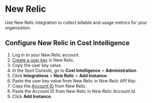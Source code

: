 # New Relic

Use New Relic integration to collect billable and usage metrics for your organization.

## Configure New Relic in Cost Intelligence

1. Log in to your New Relic account.
2. [Create a user key](https://docs.newrelic.com/docs/apis/intro-apis/new-relic-api-keys/) in New Relic.
3. Copy the user key value.
4. In the Spot Console, go to **Cost Intelligence** > **Administration**.
5. Click **Integrations** > **New Relic** > **Add Instance**.
6. Paste the user key value from New Relic in <i>New Relic API Key</i>.
7. Copy the [Account ID](https://docs.newrelic.com/docs/accounts/accounts-billing/account-structure/account-id/) from New Relic.
8. Paste the Account ID from New Relic in <i>New Relic Account Id</i>.
9. Click **Add Instance**.
